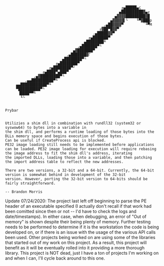                                                                                

                                                         ╓▄█████▄ç              
                                                        ▄██████████▓▄╓          
                                                      ▄▓▓▓▓█████████▓█          
                                                    ▄▓▓▓▓▓▌└    ╙▀▓███p         
                                                 ,▄██▓▓▓▓▀         `╙▀M         
                                               ╓▓██▀█▓▓▀`                       
                                            .▄█████▓▓▀                          
                                          ╓▄███████▀                            
                                        ▄████████╨                              
                                     ,▄███████▀└                                
                                   ▄▓███████▀                                   
                                ,▄███████▓Γ                                     
                              ▄████████▀└                                       
                           ╓▄████████▀                                          
                        ╓▄████████▀┘                                            
                     ╓▄████▀▄███▀                                               
                 ,▄▓█████████▀└                                                 
             ,▄▄██████████▀╙                                                    
         ▄▄████████████▀╙                                                       
         ▀██████████▀└                                                          
          ▐████▀▀╙                                                              
           ╙└                                                        


	Prybar


	Utilizies a shim dll in combination with rundll32 (system32 or syswow64) to bytes into a variable in
	the shim dll, and performs a runtime loading of those bytes into the DLLs memory space and begins execution of those bytes.
	Can be useful if CreateProcess api is blocked.
	PE32 image loading still needs to be implemented before applications can be loaded. PE32 image loading for execution will require rebasing the image address to fit the shim dll's address, iterating
	the imported DLLs, loading those into a variable, and then patching the import address table to reflect the new addresses.

	There are two versions, a 32-bit and a 64-bit. Currently, the 64-bit version is somewhat behind in development of the 32-bit
	version. However, porting the 32-bit version to 64-bits should be fairly straightforward.

	-- Brandon Morris

Update 07/24/2020:
	The project last left off beginning to parse the PE header of an executable specified (I actually don't recall if that work had been comitted since then or not -- I'd have to check the logs and date/timestamps). In either case, when debugging, an error of "Out of memory" is shown despite their being plenty of memory. Further testing needs to be performed to determine if it is the workstation the code is being developed on, or if there is an issue with the usage of the various API calls been used. Other projects being worked on are using some of the libraries that started out of my work on this project. As a result, this project will benefit as it will be eventually rolled into it providing a more thorough library. This project is NOT dead, just I have a ton of projects I'm working on and when I can, I'll cycle back around to this one.
